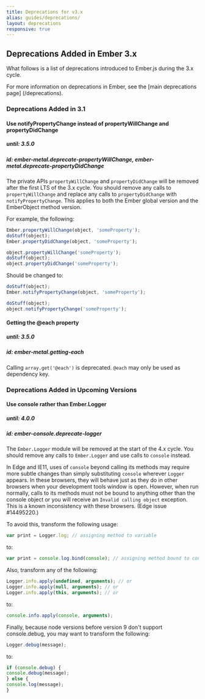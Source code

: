 ```yaml
---
title: Deprecations for v3.x
alias: guides/deprecations/
layout: deprecations
responsive: true
---
```


## Deprecations Added in Ember 3.x

What follows is a list of deprecations introduced to Ember.js during the 3.x
cycle.

For more information on deprecations in Ember, see the [main deprecations page]
(/deprecations).

### Deprecations Added in 3.1

#### Use notifyPropertyChange instead of propertyWillChange and propertyDidChange

##### until: 3.5.0
##### id: ember-metal.deprecate-propertyWillChange, ember-metal.deprecate-propertyDidChange

The private APIs `propertyWillChange` and `propertyDidChange` will be removed after the first
LTS of the 3.x cycle. You should remove any calls to `propertyWillChange` and replace any
calls to `propertyDidChange` with `notifyPropertyChange`. This applies to both the Ember global
version and the EmberObject method version.

For example, the following:

```javascript
Ember.propertyWillChange(object, 'someProperty');
doStuff(object);
Ember.propertyDidChange(object, 'someProperty');

object.propertyWillChange('someProperty');
doStuff(object);
object.propertyDidChange('someProperty');
```

Should be changed to:

```javascript
doStuff(object);
Ember.notifyPropertyChange(object, 'someProperty');

doStuff(object);
object.notifyPropertyChange('someProperty');
```

#### Getting the @each property

##### until: 3.5.0
##### id: ember-metal.getting-each

Calling `array.get('@each')` is deprecated. `@each` may only be used as dependency key.

### Deprecations Added in Upcoming Versions

#### Use console rather than Ember.Logger

##### until: 4.0.0
##### id: ember-console.deprecate-logger

The `Ember.Logger` module will be removed at the start of the 4.x cycle. You should remove any calls to `Ember.Logger` and use calls to `console` instead.

In Edge and IE11, uses of `console` beyond calling its methods may require more subtle changes than simply substituting `console` wherever `Logger` appears. In these browsers, they will behave just as they do in other browsers when your development tools window is open. However, when run normally, calls to its methods must not be bound to anything other than the console object or you will receive an `Invalid calling object` exception. This is a known inconsistency with these browsers. (Edge issue #14495220.)

To avoid this, transform the following usage:

``` javascript
var print = Logger.log; // assigning method to variable
```
to:
``` javascript
var print = console.log.bind(console); // assigning method bound to console to variable
```

Also, transform any of the following:
``` javascript
Logger.info.apply(undefined, arguments); // or
Logger.info.apply(null, arguments); // or
Logger.info.apply(this, arguments); // or
```
to:
``` javascript
console.info.apply(console, arguments);
```

Finally, because node versions before version 9 don't support console.debug, you may want to transform the following:
``` javascript
Logger.debug(message);
```
to:
``` javascript
if (console.debug) {
console.debug(message);
} else {
console.log(message);
}
```

